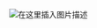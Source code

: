 <!--

 * @Author: your name
 * @Date: 2021-07-30 15:21:14
 * @LastEditTime: 2021-08-26 21:07:26
 * @LastEditors: Please set LastEditors
 * @Description: In User Settings Edit
 * @FilePath: /myBlog/docs/Resume/myResume/README.md
-->
<!-- ![在这里插入图片描述](https://img-blog.csdnimg.cn/20210324180944897.jpg?x-oss-process=image/watermark,type_ZmFuZ3poZW5naGVpdGk,shadow_10,text_aHR0cHM6Ly9ibG9nLmNzZG4ubmV0L3FxXzQ2MzYzNzkw,size_16,color_FFFFFF,t_70#pic_center) -->

<!-- ![在这里插入图片描述](https://img-blog.csdnimg.cn/20210324180417644.jpeg?x-oss-process=image/watermark,type_ZmFuZ3poZW5naGVpdGk,shadow_10,text_aHR0cHM6Ly9ibG9nLmNzZG4ubmV0L3FxXzQ2MzYzNzkw,size_16,color_FFFFFF,t_70#pic_center) -->
<!-- 
![在这里插入图片描述](https://img-blog.csdnimg.cn/20210324164644741.jpg?x-oss-process=image/watermark,type_ZmFuZ3poZW5naGVpdGk,shadow_10,text_aHR0cHM6Ly9ibG9nLmNzZG4ubmV0L3FxXzQ2MzYzNzkw,size_16,color_FFFFFF,t_70#pic_center) -->

<!-- ![在这里插入图片描述](https://img-blog.csdnimg.cn/e639dd0801e14e56a7c1ca1d0a1228c9.png?x-oss-process=image/watermark,type_ZHJvaWRzYW5zZmFsbGJhY2s,shadow_50,text_Q1NETiBAeGlhb2ppbmc1MTE=,size_20,color_FFFFFF,t_70,g_se,x_16#pic_center) -->

![在这里插入图片描述](https://img-blog.csdnimg.cn/0fdcfeb597974884b12a9943b5fa3e94.png#pic_center)
